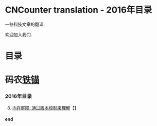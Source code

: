 CNCounter translation - 2016年目录
===========

一些科技文章的翻译.

欢迎加入我们.

# 目录 #


##

# 码农[铁锚](http://blog.csdn.net/renfufei)


### 2016年目录


08. [内存屏障: 通过版本控制来理解](./08_memory-barriers/memory-barriers.md)【】























#### end
